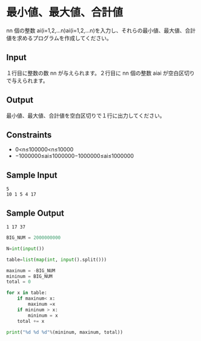 # 最小値、最大値、合計値



nn 個の整数 ai(i=1,2,...n)ai(i=1,2,...n)を入力し、それらの最小値、最大値、合計値を求めるプログラムを作成してください。

## Input

１行目に整数の数 nn が与えられます。２行目に nn 個の整数 aiai が空白区切りで与えられます。

## Output

最小値、最大値、合計値を空白区切りで１行に出力してください。

## Constraints

- 0<n≤100000<n≤10000
- −1000000≤ai≤1000000−1000000≤ai≤1000000

## Sample Input

```
5
10 1 5 4 17
```

## Sample Output

```
1 17 37
```

```python
BIG_NUM = 2000000000

N=int(input())

table=list(map(int, input().split()))

maxinum = -BIG_NUM
mininum = BIG_NUM
total = 0

for x in table:
    if maxinum< x:
        maxinum =x
    if mininum > x:
        mininum = x
    total += x
    
print("%d %d %d"%(mininum, maxinum, total))
```


